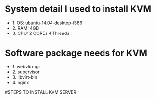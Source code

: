 # System detail I used to install KVM
<div>
<ul>
<li>1. OS: ubuntu-14.04-desktop-i386</li>
<li>2. RAM: 4GB</li>
<li>3. CPU: 2 COREs 4 Threads</li>
</ul>
</div>

# Software package needs for KVM
<div>
<ul>
<li>1. webvitrmgr</li>
<li>2. supervisor</li>
<li>3. libvirt-bin</li>
<li>4. nginx</li>
</ul>
</div>


#STEPS TO INSTALL KVM SERVER
